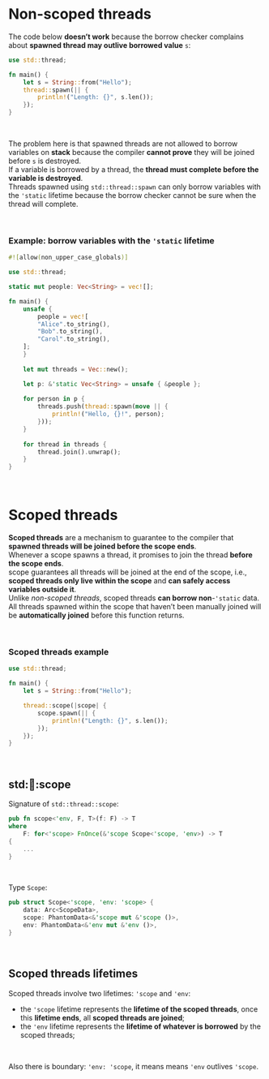 # Non-scoped threads
The code below **doesn’t work** because the borrow checker complains about **spawned thread may outlive borrowed value** `s`:
```Rust
use std::thread;

fn main() {
    let s = String::from("Hello");
    thread::spawn(|| {
        println!("Length: {}", s.len());
    });
}
```

<br>

The problem here is that spawned threads are not allowed to borrow variables on **stack** because the compiler **cannot prove** they will be joined before `s` is destroyed.<br>
If a variable is borrowed by a thread, the **thread must complete before the variable is destroyed**.<br>
Threads spawned using `std::thread::spawn` can only borrow variables with the `'static` lifetime because the borrow checker cannot be sure when the thread will complete.

<br>

### Example: borrow variables with the `'static` lifetime
```rust
#![allow(non_upper_case_globals)]

use std::thread;

static mut people: Vec<String> = vec![];

fn main() {
    unsafe {
        people = vec![
        "Alice".to_string(),
        "Bob".to_string(),
        "Carol".to_string(),
    ];
    }
    
    let mut threads = Vec::new();

    let p: &'static Vec<String> = unsafe { &people };
    
    for person in p {
        threads.push(thread::spawn(move || {
            println!("Hello, {}!", person);
        }));
    }
    
    for thread in threads {
        thread.join().unwrap();
    }
}
```

<br>

# Scoped threads
**Scoped threads** are a mechanism to guarantee to the compiler that **spawned threads will be joined before the scope ends**.<br>
Whenever a scope spawns a thread, it promises to join the thread **before the scope ends**.<br>
scope guarantees all threads will be joined at the end of the scope, i.e., **scoped threads only live within the scope** and **can safely access variables outside it**.<br>
Unlike *non-scoped threads*, scoped threads **can borrow non**-`'static` data.
All threads spawned within the scope that haven’t been manually joined will be **automatically joined** before this function returns.

<br>

### Scoped threads example
```Rust
use std::thread;

fn main() {
    let s = String::from("Hello");

    thread::scope(|scope| {
        scope.spawn(|| {
            println!("Length: {}", s.len());
        });
    });
}
```

<br>


## std::thread::scope
Signature of `std::thread::scope`:
```rust
pub fn scope<'env, F, T>(f: F) -> T
where
    F: for<'scope> FnOnce(&'scope Scope<'scope, 'env>) -> T
{ 
    ...
}
```

<br>

Type `Scope`:
```rust
pub struct Scope<'scope, 'env: 'scope> {
    data: Arc<ScopeData>,
    scope: PhantomData<&'scope mut &'scope ()>,
    env: PhantomData<&'env mut &'env ()>,
}
```

<br>

## Scoped threads lifetimes
Scoped threads involve two lifetimes: `'scope` and `'env`:
- the `'scope` lifetime represents the **lifetime of the scoped threads**, once this **lifetime ends**, all **scoped threads are joined**;
- the `'env` lifetime represents the **lifetime of whatever is borrowed** by the scoped threads;

<br>

Also there is boundary: `'env: 'scope`, it means means `'env` outlives `'scope`.<br>
